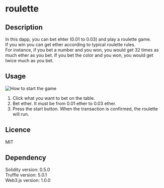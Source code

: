 # roulette
## Description
In this dapp, you can bet ehter (0.01 to 0.03) and play a roulette game.  
If you win you can get ether according to typical roulette rules.  
For instance, if you bet a number and you won, you would get 32 times as much ether as you bet. If you bet the color and you won, you would get twice much as you bet.

## Usage

![How to start the game](https://user-images.githubusercontent.com/38364091/54077570-199c7d80-426f-11e9-86b3-c1fcd9046018.png)

1. Click what you want to bet on the table.
2. Bet ether. It must be from 0.01 ether to 0.03 ether.
3. Press the start button. When the transaction is confirmed, the roulette will run.

## Licence
MIT

## Dependency
Solidity version: 0.5.0  
Truffle version: 5.0.1  
Web3.js version: 1.0.0
